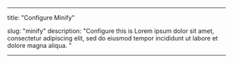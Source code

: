 
---
title: "Configure Minify"

slug: "minify"
description: "Configure this is Lorem ipsum dolor sit amet, consectetur adipiscing elit, sed do eiusmod tempor incididunt ut labore et dolore magna aliqua. "




---


